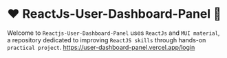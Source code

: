 # ❤️ ReactJs-User-Dashboard-Panel 🚀
Welcome to `Reactjs-User-Dashboard-Panel` uses `ReactJs` and `MUI material`, a repository dedicated to improving  `ReactJS skills` through hands-on `practical project`.
https://user-dashboard-panel.vercel.app/login
